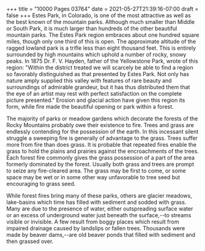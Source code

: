 +++
title = "10000 Pages 03764"
date = 2021-05-27T21:39:16-07:00
draft = false
+++
Estes Park, in Colorado, is one of the most attractive as well as the best known of the mountain parks. Although much smaller than Middle or South Park, it is much larger than hundreds of the other beautiful mountain parks. The Estes Park region embraces about one hundred square miles, though only one third of this is open. The approximate altitude of the ragged lowland park is a trifle less than eight thousand feet. This is entirely surrounded by high mountains which uphold a number of rocky, snowy peaks. In 1875 Dr. F. V. Hayden, father of the Yellowstone Park, wrote of this region: "Within the district treated we will scarcely be able to find a region so favorably distinguished as that presented by Estes Park. Not only has nature amply supplied this valley with features of rare beauty and surroundings of admirable grandeur, but it has thus distributed them that the eye of an artist may rest with perfect satisfaction on the complete picture presented." Erosion and glacial action have given this region its form, while fire made the beautiful opening or park within a forest.

The majority of parks or meadow gardens which decorate the forests of the Rocky Mountains probably owe their existence to fire. Trees and grass are endlessly contending for the possession of the earth. In this incessant silent struggle a sweeping fire is generally of advantage to the grass. Trees suffer more from fire than does grass. It is probable that repeated fires enable the grass to hold the plains and prairies against the encroachments of the trees. Each forest fire commonly gives the grass possession of a part of the area formerly dominated by the forest. Usually both grass and trees are prompt to seize any fire-cleared area. The grass may be first to come, or some space may be wet or in some other way unfavorable to tree seed but encouraging to grass seed.

While forest fires bring many of these parks, others are glacier meadows, lake-basins which time has filled with sediment and sodded with grass. Many are due to the presence of water, either outspreading surface water or an excess of underground water just beneath the surface,--to streams visible or invisible. A few result from boggy places which result from impaired drainage caused by landslips or fallen trees. Thousands were made by beaver dams,--are old beaver ponds that filled with sediment and then grassed over.
